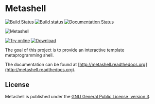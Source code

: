 # Metashell

[![Build Status](https://travis-ci.org/sabel83/metashell.svg?branch=master "Build Status")](https://travis-ci.org/sabel83/metashell)
[![Build status](https://ci.appveyor.com/api/projects/status/2t30o2h0kieh2ovm/branch/master?svg=true)](https://ci.appveyor.com/project/sabel83/metashell/branch/master)
[![Documentation Status](https://readthedocs.org/projects/metashell/badge/?version=latest "Documentation Status")](http://metashell.readthedocs.org/en/latest/?badge=latest)

![](https://raw.github.com/sabel83/metashell/master/metashell.png "Metashell")

[![Try online](https://raw.github.com/sabel83/metashell/master/try_online.png "Try online")](http://abel.web.elte.hu/shell/metashell)
[![Download](https://raw.github.com/sabel83/metashell/master/download.png "Download")](http://metashell.readthedocs.org/en/latest/getting_metashell/installers/#version-210)

The goal of this project is to provide an interactive template metaprogramming
shell.

The documentation can be found at
[http://metashell.readthedocs.org](http://metashell.readthedocs.org).

## License

Metashell is published under the
[GNU General Public License, version 3](http://www.gnu.org/licenses/gpl.html).

